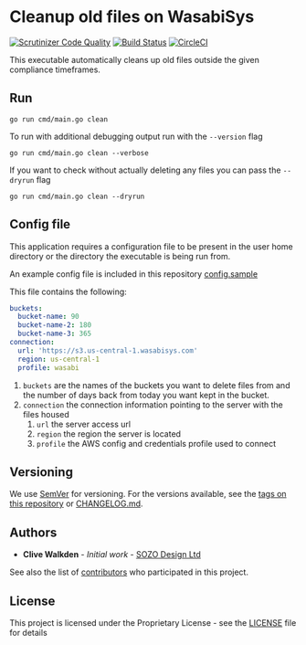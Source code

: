 # Cleanup old files on WasabiSys

[![Scrutinizer Code Quality](https://scrutinizer-ci.com/g/clivewalkden/go-wasabi-cleanup/badges/quality-score.png?b=main)](https://scrutinizer-ci.com/g/clivewalkden/go-wasabi-cleanup/?branch=main)
[![Build Status](https://scrutinizer-ci.com/g/clivewalkden/go-wasabi-cleanup/badges/build.png?b=main)](https://scrutinizer-ci.com/g/clivewalkden/go-wasabi-cleanup/build-status/main)
[![CircleCI](https://dl.circleci.com/status-badge/img/gh/clivewalkden/go-wasabi-cleanup/tree/main.svg?style=svg)](https://dl.circleci.com/status-badge/redirect/gh/clivewalkden/go-wasabi-cleanup/tree/main)

This executable automatically cleans up old files outside the given compliance timeframes.

## Run
`go run cmd/main.go clean`

To run with additional debugging output run with the `--version` flag

`go run cmd/main.go clean --verbose`

If you want to check without actually deleting any files you can pass the `--dryrun` flag

`go run cmd/main.go clean --dryrun`


## Config file
This application requires a configuration file to be present in the user home directory or the directory the executable is being run from.

An example config file is included in this repository [config.sample](./config.sample)

This file contains the following:
```yaml
buckets:
  bucket-name: 90
  bucket-name-2: 180
  bucket-name-3: 365
connection:
  url: 'https://s3.us-central-1.wasabisys.com'
  region: us-central-1
  profile: wasabi
```
1. `buckets` are the names of the buckets you want to delete files from and the number of days back from today you want kept in the bucket.
2. `connection` the connection information pointing to the server with the files housed
   1. `url` the server access url
   2. `region` the region the server is located
   3. `profile` the AWS config and credentials profile used to connect

## Versioning
We use [SemVer](http://semver.org/) for versioning. For the versions available, see the [tags on this repository](https://github.com/clivewalkden/go-wasabi-cleanup/tags) or [CHANGELOG.md](./CHANGELOG.md).


## Authors
* **Clive Walkden** - *Initial work* - [SOZO Design Ltd](https://github.com/sozo-design)

See also the list of [contributors](https://github.com/clivewalkden/go-wasabi-cleanup/contributors) who participated in this project.


## License
This project is licensed under the Proprietary License - see the [LICENSE](./LICENSE) file for details